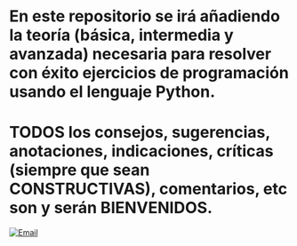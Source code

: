 # En este repositorio se irá añadiendo la teoría (básica, intermedia y avanzada) necesaria para resolver con éxito ejercicios de programación usando el lenguaje Python.
# TODOS los consejos, sugerencias, anotaciones, indicaciones, críticas (siempre que sean CONSTRUCTIVAS), comentarios, etc son y serán BIENVENIDOS.
<a href="mailto:loquelojonove1975@gmail.com" target="_blank" title="Email" rel="noopener"><img src="aportaciones.jfif" title="Email"></i></a>
